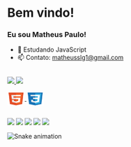 ### <h1 font-size:35em>Bem vindo!</h1>
<h3 font-size:10em>Eu sou Matheus Paulo!</h3>

- 🌱 Estudando JavaScript
- 📫 Contato: matheusslg1@gmail.com
##
<div align="left">
   <a href="https://github.com/matheuspsb">
   <img height="150em" src="https://github-readme-stats.vercel.app/api?username=matheuspsb&show_icons=true&theme=codeSTACKr&include_all_commits=true&count_private=true"/>
   <img height="100em" src="https://github-readme-stats.vercel.app/api/top-langs/?username=matheuspsb&layout=compact&langs_count=7&theme=codeSTACKr"/>
</div>
<div style="display: inline_block"><br>
   <img align="center" alt="Matheus-HTML" height="30" width="40" src="https://raw.githubusercontent.com/devicons/devicon/master/icons/html5/html5-original.svg">
   <img align="center" alt="Matheus-CSS" height="30" width="40" src="https://raw.githubusercontent.com/devicons/devicon/master/icons/css3/css3-original.svg">
</div>

  ##
  
  <div>
  <a href="https://instagram.com/matheusslg_" target="_blank"><img src="https://img.shields.io/badge/-Instagram-%23E4405F?style=for-the-badge&logo=instagram&logoColor=white" target="_blank"></a> 
  <a href="https://twitter.com/whereisguete" alt="Twitter" target="_blank"><img src="https://img.shields.io/badge/Twitter-1DA1F2?style=for-the-badge&logo=twitter&logoColor=white" target="_blank"></a>
  <a href="mailto:matheusslg1@gmail.com" target="_blank"><img src="https://img.shields.io/badge/-Gmail-%23333?style=for-the-badge&logo=gmail&logoColor=white" target="_blank"></a>
  <a href="https://api.whatsapp.com/send/?phone=5583996917370&text&app_absent=0" alt="WhatsApp" target="_blank"><img src="https://img.shields.io/badge/WhatsApp-25D366?style=for-the-badge&logo=whatsapp&logoColor=white" target="_blank"></a> 
  <a href="https://open.spotify.com/user/226nsgtez3smgauwdtjhzgyfy" alt="Spotify" target="_blank"><img src="https://img.shields.io/badge/Spotify-1ED760?&style=for-the-badge&logo=spotify&logoColor=black" target="_blank"></a>

![Snake animation](https://github.com/matheuspsb/matheuspsb/blob/output/github-contribution-grid-snake.svg)
  
  </div>
